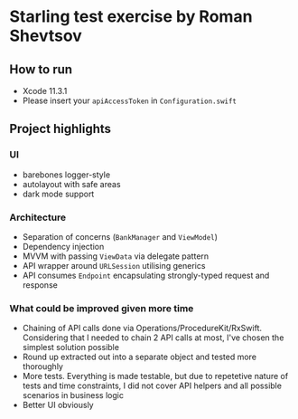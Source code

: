 #  Starling test exercise by Roman Shevtsov

## How to run
- Xcode 11.3.1
- Please insert your `apiAccessToken` in `Configuration.swift` 

## Project highlights

### UI
- barebones logger-style
- autolayout with safe areas
- dark mode support

### Architecture
- Separation of concerns (`BankManager` and `ViewModel`)
- Dependency injection
- MVVM with passing `ViewData` via delegate pattern
- API wrapper around `URLSession` utilising generics
- API consumes `Endpoint` encapsulating strongly-typed request and response 

### What could be improved given more time
- Chaining of API calls done via Operations/ProcedureKit/RxSwift. Considering that I needed to chain 2 API calls at most, I've chosen the simplest solution possible
- Round up extracted out into a separate object and tested more thoroughly
- More tests. Everything is made testable, but due to repetetive nature of tests and time constraints, I did not cover API helpers and all possible scenarios in business logic
- Better UI obviously
